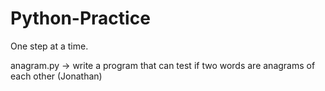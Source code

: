# Python-Practice

One step at a time.

anagram.py -> write a program that can test if two words are anagrams of each other (Jonathan)
